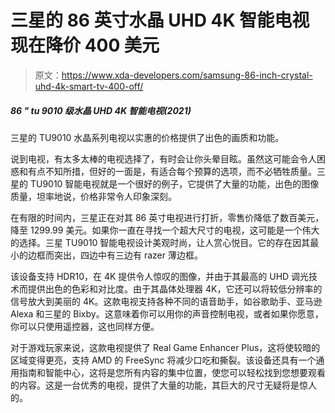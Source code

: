 # 三星的 86 英寸水晶 UHD 4K 智能电视现在降价 400 美元

> 原文：<https://www.xda-developers.com/samsung-86-inch-crystal-uhd-4k-smart-tv-400-off/>

##### 86 " tu 9010 级水晶 UHD 4K 智能电视(2021)

三星的 TU9010 水晶系列电视以实惠的价格提供了出色的画质和功能。

说到电视，有太多太棒的电视选择了，有时会让你头晕目眩。虽然这可能会令人困惑和有点不知所措，但好的一面是，有适合每个预算的选项，而不必牺牲质量。三星的 TU9010 智能电视就是一个很好的例子，它提供了大量的功能，出色的图像质量，坦率地说，价格非常令人印象深刻。

在有限的时间内，三星正在对其 86 英寸电视进行打折，零售价降低了数百美元，降至 1299.99 美元。如果你一直在寻找一个超大尺寸的电视，这可能是一个伟大的选择。三星 TU9010 智能电视设计美观时尚，让人赏心悦目。它的存在因其最小的边框而突出，四边中有三边有 razer 薄边框。

该设备支持 HDR10，在 4K 提供令人惊叹的图像，并由于其最高的 UHD 调光技术而提供出色的色彩和对比度。由于其晶体处理器 4K，它还可以将较低分辨率的信号放大到美丽的 4K。这款电视支持各种不同的语音助手，如谷歌助手、亚马逊 Alexa 和三星的 Bixby。这意味着你可以用你的声音控制电视，或者如果你愿意，你可以只使用遥控器，这也同样方便。

对于游戏玩家来说，这款电视提供了 Real Game Enhancer Plus，这将使较暗的区域变得更亮，支持 AMD 的 FreeSync 将减少口吃和撕裂。该设备还具有一个通用指南和智能中心，这将是您所有内容的集中位置，使您可以轻松找到您想要观看的内容。这是一台优秀的电视，提供了大量的功能，其巨大的尺寸无疑将是惊人的。
